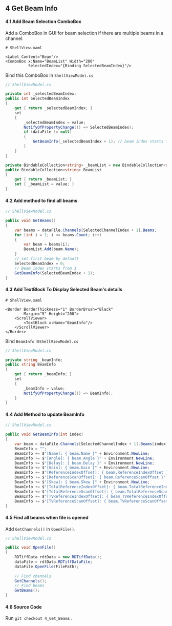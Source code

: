 ## 4 Get Beam Info

#### 4.1 Add Beam Selection ComboBox

Add a ComboBox in GUI for beam selection if there are multiple beams in a channel.

```xaml
# ShellView.xaml

<Label Content="Beam"/>
<ComboBox x:Name="BeamList" Width="200"
          SelectedIndex="{Binding SelectedBeamIndex}"/>
```

Bind this ComboBox in `ShellViewModel.cs`

```c#
// ShellViewModel.cs

private int _selectedBeamIndex;
public int SelectedBeamIndex
{
    get { return _selectedBeamIndex; }
    set
    {
        _selectedBeamIndex = value;
        NotifyOfPropertyChange(() => SelectedBeamIndex);
        if (dataFile != null)
        {
            GetBeamInfo(_selectedBeamIndex + 1); // beam index starts from 1
        }
    }
}

private BindableCollection<string> _beamList = new BindableCollection<string>();
public BindableCollection<string> BeamList
{
    get { return _beamList; }
    set { _beamList = value; }
}
```

#### 4.2 Add method to find all beams

```c#
// ShellViewModel.cs

public void GetBeams()
{
    var beams = dataFile.Channels[SelectedChannelIndex + 1].Beams;
    for (int i = 1; i <= beams.Count; i++)
    {
        var beam = beams[i];
        BeamList.Add(beam.Name);
    }
    // set first beam by default
    SelectedBeamIndex = 0;
    // Beam index starts from 1
    GetBeamInfo(SelectedBeamIndex + 1);
}
```

#### 4.3 Add TextBlock To Display Selected Beam's details

```xaml
# ShellView.xaml

<Border BorderThickness="1" BorderBrush="Black"
        Margin="5" Height="200">
    <ScrollViewer>
        <TextBlock x:Name="BeamInfo"/>
    </ScrollViewer>
</Border>
```

Bind `BeamInfo` in`ShellViewModel.cs`

```c#
// ShellViewModel.cs        

private string _beamInfo;
public string BeamInfo
{
    get { return _beamInfo; }
    set
    {
        _beamInfo = value;
        NotifyOfPropertyChange(() => BeamInfo);
    }
}
```

#### 4.4 Add Method to update BeamInfo

```c#
// ShellViewModel.cs        

public void GetBeamInfo(int index)
{
    var beam = dataFile.Channels[SelectedChannelIndex + 1].Beams[index];
    BeamInfo = "";
    BeamInfo += $"[Name]: { beam.Name }" + Environment.NewLine;
    BeamInfo += $"[Angle]: { beam.Angle }" + Environment.NewLine;
    BeamInfo += $"[Delay]: { beam.Delay }" + Environment.NewLine;
    BeamInfo += $"[Gain]: { beam.Gain }" + Environment.NewLine;
    BeamInfo += $"[ReferenceIndexOffset]: { beam.ReferenceIndexOffset }" + Environment.NewLine;
    BeamInfo += $"[ReferenceScanOffset]: { beam.ReferenceScanOffset }" + Environment.NewLine;
    BeamInfo += $"[Skew]: { beam.Skew }" + Environment.NewLine;
    BeamInfo += $"[TotalReferenceIndexOffset]: { beam.TotalReferenceIndexOffset }" + Environment.NewLine;
    BeamInfo += $"[TotalReferenceScanOffset]: { beam.TotalReferenceScanOffset }" + Environment.NewLine;
    BeamInfo += $"[TVReferenceIndexOffset]: { beam.TVReferenceIndexOffset }" + Environment.NewLine;
    BeamInfo += $"[TVReferenceScanOffset]: { beam.TVReferenceScanOffset }" + Environment.NewLine;
}
```

#### 4.5 Find all beams when file is opened

Add `GetChannels()` in `OpenFile()`.

```c#
// ShellViewModel.cs

public void OpenFile()
{
    RDTiffData rdtData = new RDTiffData();
    dataFile = rdtData.RDTiffDataFile;
    dataFile.OpenFile(FilePath);
    
    // Find channels
    GetChannels();
    // Find beams
    GetBeams();
}
```

#### 4.6 Source Code

Run `git checkout 4_Get_Beams` .


